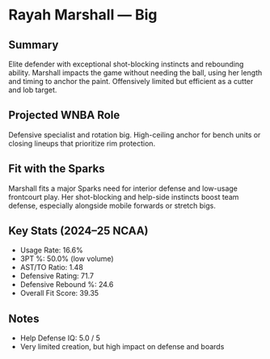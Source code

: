 # Rayah Marshall — Big

## Summary

Elite defender with exceptional shot-blocking instincts and rebounding ability. Marshall impacts the game without needing the ball, using her length and timing to anchor the paint. Offensively limited but efficient as a cutter and lob target.

## Projected WNBA Role

Defensive specialist and rotation big. High-ceiling anchor for bench units or closing lineups that prioritize rim protection.

## Fit with the Sparks

Marshall fits a major Sparks need for interior defense and low-usage frontcourt play. Her shot-blocking and help-side instincts boost team defense, especially alongside mobile forwards or stretch bigs.

## Key Stats (2024–25 NCAA)

- Usage Rate: 16.6%  
- 3PT %: 50.0% (low volume)  
- AST/TO Ratio: 1.48  
- Defensive Rating: 71.7  
- Defensive Rebound %: 24.6  
- Overall Fit Score: 39.35

## Notes

- Help Defense IQ: 5.0 / 5  
- Very limited creation, but high impact on defense and boards
